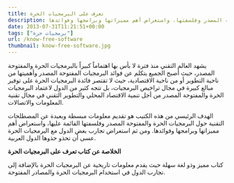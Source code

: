```yaml
---
title: تعرف على البرمجيات الحرة
description: هدف هذا الكتيب تقديم معلومات مبسطة وبعيدة عن المصطلحات التقنية حول البرمجيات الحرة والمفتوحة المصدر وفلسفتها، واستعراض أهم مميزاتها وبرامجها وفوائدها
date: 2013-07-31T11:21:51+00:00
tags: ["برمجيات حرة"]
url: /know-free-software
thumbnail: know-free-software.jpg
---
```


يشهد العالم التقني منذ فترة لا بأس بها اهتماماً كبيراً بالبرمجيات الحرة والمفتوحة المصدر، حيث أصبح الجميع يتكلم عن فوائد البرمجيات المفتوحة المصدر وأهميتها من ناحية التطوير أو من ناحية الاقتصادية، حيث لا تقتصر فائدة البرمجيات الحرة على توفير مبالغ كبيرة في مجال تراخيص البرمجيات، بل تتجه كثير من الدول لاعتماد البرمجيات الحرة والمفتوحة المصدر من أجل تنمية الاقتصاد المحلي والتطوير التقني في مجال تقنية المعلومات والاتصالات.

الهدف الرئيسي من هذه الكتيب هو تقديم معلومات مبسطة وبعيدة عن المصطلحات التقنية حول البرمجيات الحرة والمفتوحة المصدر وفلسفتها القائمة عليها، واستعراض أهم مميزاتها وبرامجها وفوائدها. ومن ثم استعراض تجارب بعض الدول مع البرمجيات الحرة عسى أن تحذو حذوها الدول العربية.

**الخلاصة عن كتاب تعرف على البرمجيات الحرة**

كتاب مميز وذو لغة سهلة حيث يقدم معلومات تاريخية عن البرمجيات الحرة بالإضافة إلى تجارب الدول في استخدام البرمجيات الحرة والمصادر المفتوحة.

